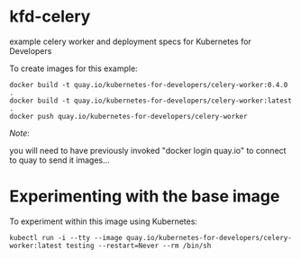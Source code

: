 # kfd-celery

example celery worker and deployment specs for Kubernetes for Developers

To create images for this example:

    docker build -t quay.io/kubernetes-for-developers/celery-worker:0.4.0 .
    docker build -t quay.io/kubernetes-for-developers/celery-worker:latest .
    docker push quay.io/kubernetes-for-developers/celery-worker

_Note_:

you will need to have previously invoked "docker login quay.io" to connect to
quay to send it images...

# Experimenting with the base image

To experiment within this image using Kubernetes:

    kubectl run -i --tty --image quay.io/kubernetes-for-developers/celery-worker:latest testing --restart=Never --rm /bin/sh
